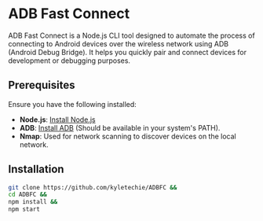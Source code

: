 # ADB Fast Connect

ADB Fast Connect is a Node.js CLI tool designed to automate the process of connecting to Android devices over the wireless network using ADB (Android Debug Bridge). It helps you quickly pair and connect devices for development or debugging purposes.

## Prerequisites

Ensure you have the following installed:

- **Node.js**: [Install Node.js](https://nodejs.org/)
- **ADB**: [Install ADB](https://developer.android.com/studio/command-line/adb) (Should be available in your system's PATH).
- **Nmap**: Used for network scanning to discover devices on the local network.

## Installation
```bash
git clone https://github.com/kyletechie/ADBFC &&
cd ADBFC &&
npm install &&
npm start
```
